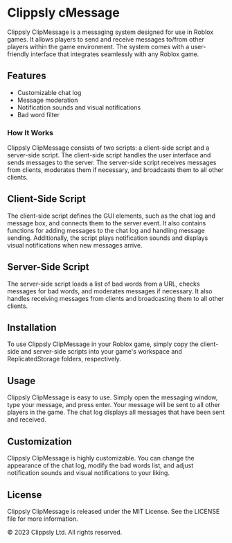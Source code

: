 # Clippsly cMessage
Clippsly ClipMessage is a messaging system designed for use in Roblox games. It allows players to send and receive messages to/from other players within the game environment. The system comes with a user-friendly interface that integrates seamlessly with any Roblox game.

## Features
- Customizable chat log
- Message moderation
- Notification sounds and visual notifications
- Bad word filter

### How It Works
Clippsly ClipMessage consists of two scripts: a client-side script and a server-side script. The client-side script handles the user interface and sends messages to the server. The server-side script receives messages from clients, moderates them if necessary, and broadcasts them to all other clients.

## Client-Side Script
The client-side script defines the GUI elements, such as the chat log and message box, and connects them to the server event. It also contains functions for adding messages to the chat log and handling message sending. Additionally, the script plays notification sounds and displays visual notifications when new messages arrive.

## Server-Side Script
The server-side script loads a list of bad words from a URL, checks messages for bad words, and moderates messages if necessary. It also handles receiving messages from clients and broadcasting them to all other clients.

## Installation
To use Clippsly ClipMessage in your Roblox game, simply copy the client-side and server-side scripts into your game's workspace and ReplicatedStorage folders, respectively.

## Usage
Clippsly ClipMessage is easy to use. Simply open the messaging window, type your message, and press enter. Your message will be sent to all other players in the game. The chat log displays all messages that have been sent and received.

## Customization
Clippsly ClipMessage is highly customizable. You can change the appearance of the chat log, modify the bad words list, and adjust notification sounds and visual notifications to your liking.

## License
Clippsly ClipMessage is released under the MIT License. See the LICENSE file for more information.

© 2023 Clippsly Ltd. All rights reserved.
